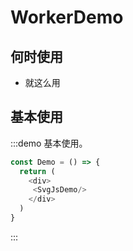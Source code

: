 # WorkerDemo

## 何时使用

- 就这么用

## 基本使用

:::demo 基本使用。

```js
const Demo = () => {
  return (
    <div>
     <SvgJsDemo/>
    </div>
  )
}
```

:::

